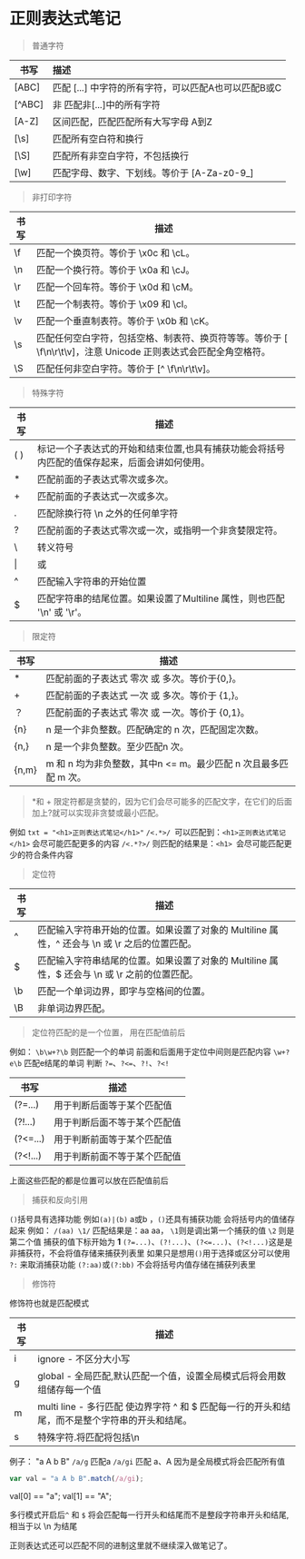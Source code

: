 # 正则表达式笔记

> 普通字符

| 书写   | 描述                                                 |
| ------ | :--------------------------------------------------- |
| [ABC]  | 匹配 [...] 中字符的所有字符，可以匹配A也可以匹配B或C |
| [^ABC] | 非 匹配非[...]中的所有字符                           |
| [A-Z]  | 区间匹配，匹配匹配所有大写字母 A到Z                  |
| [\s]   | 匹配所有空白符和换行                                 |
| [\S]   | 匹配所有非空白字符，不包括换行                       |
| [\w]   | 匹配字母、数字、下划线。等价于 [A-Za-z0-9_]          |

> 非打印字符

| 书写 | 描述                                                         |
| ---- | ------------------------------------------------------------ |
| \f   | 匹配一个换页符。等价于 \x0c 和 \cL。                         |
| \n   | 匹配一个换行符。等价于 \x0a 和 \cJ。                         |
| \r   | 匹配一个回车符。等价于 \x0d 和 \cM。                         |
| \t   | 匹配一个制表符。等价于 \x09 和 \cI。                         |
| \v   | 匹配一个垂直制表符。等价于 \x0b 和 \cK。                     |
| \s   | 匹配任何空白字符，包括空格、制表符、换页符等等。等价于 [ \f\n\r\t\v]，注意 Unicode 正则表达式会匹配全角空格符。 |
| \S   | 匹配任何非空白字符。等价于 \[^ \f\n\r\t\v]。                 |

> 特殊字符

| 书写 | 描述                                                         |
| ---- | ------------------------------------------------------------ |
| ( )  | 标记一个子表达式的开始和结束位置,也具有捕获功能会将括号内匹配的值保存起来，后面会讲如何使用。 |
| *    | 匹配前面的子表达式零次或多次。                               |
| +    | 匹配前面的子表达式一次或多次。                               |
| .    | 匹配除换行符 \n 之外的任何单字符                             |
| ?    | 匹配前面的子表达式零次或一次，或指明一个非贪婪限定符。       |
| \    | 转义符号                                                     |
| \|   | 或                                                           |
| ^    | 匹配输入字符串的开始位置                                     |
| $    | 匹配字符串的结尾位置。如果设置了Multiline 属性，则也匹配 '\n' 或 '\r'。 |

> 限定符

| 书写  | 描述                                                         |
| ----- | ------------------------------------------------------------ |
| *     | 匹配前面的子表达式 零次 或 多次。等价于{0,}。                |
| +     | 匹配前面的子表达式 一次 或 多次。等价于 {1,}。               |
| ？    | 匹配前面的子表达式 零次 或 一次。等价于 {0,1}。              |
| {n}   | n 是一个非负整数。匹配确定的 n 次，匹配固定次数。            |
| {n,}  | n 是一个非负整数。至少匹配n 次。                             |
| {n,m} | m 和 n 均为非负整数，其中n <= m。最少匹配 n 次且最多匹配 m 次。 |

> *和 + 限定符都是贪婪的，因为它们会尽可能多的匹配文字，在它们的后面加上?就可以实现非贪婪或最小匹配。

例如
`txt = "<h1>正则表达式笔记</h1>"`
`/<.*>/ `可以匹配到：`<h1>正则表达式笔记</h1>` 会尽可能匹配更多的内容
`/<.*?>/` 则匹配的结果是：`<h1> `会尽可能匹配更少的符合条件内容

> 定位符

| 书写 | 描述                                                         |
| ---- | ------------------------------------------------------------ |
| ^    | 匹配输入字符串开始的位置。如果设置了对象的 Multiline 属性，^ 还会与 \n 或 \r 之后的位置匹配。 |
| $    | 匹配输入字符串结尾的位置。如果设置了对象的 Multiline 属性，$ 还会与 \n 或 \r 之前的位置匹配。 |
| \b   | 匹配一个单词边界，即字与空格间的位置。                       |
| \B   | 非单词边界匹配。                                             |

> 定位符匹配的是一个位置， 用在匹配值前后

例如：
`\b\w+?\b` 则匹配一个的单词 前面和后面用于定位中间则是匹配内容
`\w+?e\b` 匹配e结尾的单词
判断 `?=`、`?<=`、`?!`、`?<!`

| 书写     | 描述                         |
| -------- | ---------------------------- |
| (?=...)  | 用于判断后面等于某个匹配值   |
| (?!...)  | 用于判断后面不等于某个匹配值 |
| (?<=...) | 用于判断前面等于某个匹配值   |
| (?<!...) | 用于判断前面不等于某个匹配值 |

上面这些匹配的都是位置可以放在匹配值前后

> 捕获和反向引用

`()`括号具有选择功能 例如`(a)|(b)` a或b ，`()`还具有捕获功能
会将括号内的值储存起来
例如：
`/(aa) \1/` 匹配结果是：aa aa， `\1`则是调出第一个捕获的值 `\2` 则是第二个值
捕获的值下标开始为 **1**
`(?=...)`、`(?!...)`、`(?<=...)`、`(?<!...)`这是是非捕获符，不会将值存储来捕获列表里
如果只是想用`()`用于选择或区分可以使用 `?:` 来取消捕获功能
`(?:aa)`或`(?:bb)` 不会将括号内值存储在捕获列表里

> 修饰符

修饰符也就是匹配模式

| 书写 | 描述                                                         |
| ---- | ------------------------------------------------------------ |
| i    | ignore - 不区分大小写                                        |
| g    | global - 全局匹配,默认匹配一个值，设置全局模式后将会用数组储存每一个值 |
| m    | multi line - 多行匹配	使边界字符 ^ 和 $ 匹配每一行的开头和结尾，而不是整个字符串的开头和结尾。 |
| s    | 特殊字符.将匹配将包括\n                                      |

例子：
"a A b B"
`/a/g`  匹配a
`/a/gi` 匹配 a、A
因为是全局模式将会匹配所有值

```js
var val = "a A b B".match(/a/gi);
```

val[0] == "a";
val[1] == "A";

多行模式开启后`^` 和 `$` 将会匹配每一行开头和结尾而不是整段字符串开头和结尾,
相当于以 \n 为结尾

正则表达式还可以匹配不同的进制这里就不继续深入做笔记了。